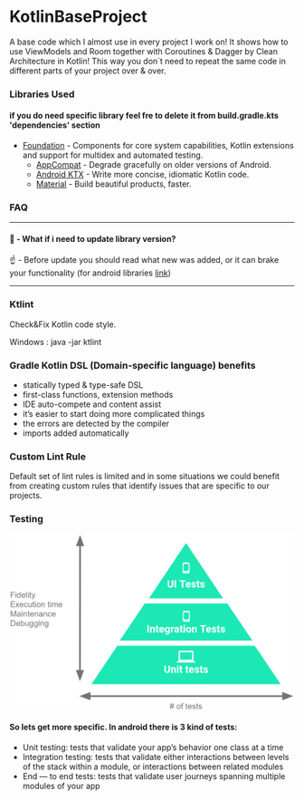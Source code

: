 # KotlinBaseProject

A base code which I almost use in every project I work on!
It shows how to use ViewModels and Room together with Coroutines & Dagger by Clean Architecture in Kotlin!
This way you don`t need to repeat the same code in different parts of your project over & over.

### Libraries Used
#### if you do need specific library feel fre to delete it from build.gradle.kts 'dependencies' section
* [Foundation](https://developer.android.com/jetpack/components) - Components for core system capabilities, Kotlin extensions and support for multidex and automated testing.
    * [AppCompat](https://developer.android.com/topic/libraries/support-library/packages#v7-appcompat) - Degrade gracefully on older versions of Android.
    * [Android KTX](https://developer.android.com/kotlin/ktx/extensions-list) - Write more concise, idiomatic Kotlin code.
    * [Material](https://material.io/components/) - Build beautiful products, faster.
    
    
    
### FAQ
---
#### 🤔 - What if i need to update library version?

☝️ - Before update you should read what new was added, or it can brake your functionality (for android libraries [link](https://developer.android.com/jetpack/androidx/versions/all-channel)) 

---

### Ktlint
Check&Fix Kotlin code style.

Windows : java -jar ktlint

### Gradle Kotlin DSL (Domain-specific language) benefits
* statically typed & type-safe DSL
* first-class functions, extension methods
* IDE auto-compete and content assist
* it’s easier to start doing more complicated things
* the errors are detected by the compiler
* imports added automatically

### Custom Lint Rule
Default set of lint rules is limited and in some situations we could benefit from creating custom rules that identify issues that are specific to our projects.

### Testing
![Testing](test_pyramid.png)
#### So lets get more specific. In android there is 3 kind of tests:

* Unit testing: tests that validate your app’s behavior one class at a time
* Integration testing: tests that validate either interactions between levels of the stack within a module, or interactions between related modules
* End — to end tests: tests that validate user journeys spanning multiple modules of your app